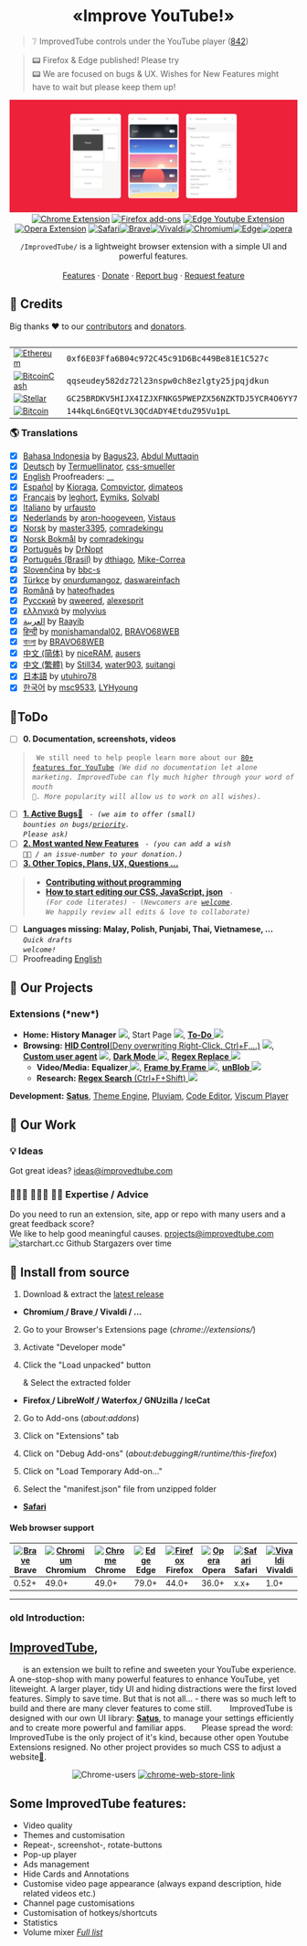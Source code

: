 <h1 align="center">«Improve YouTube!»</h1>

> :grey_question: ImprovedTube controls under the YouTube player ([842](https://github.com/code4charity/YouTube-Extension/issues/842))

> 📟 Firefox & Edge published! Please try <br> 📟 We are focused on bugs & UX. Wishes for New Features might have to wait but please keep them up! 

<p align="center">
	<a href="https://chrome.google.com/webstore/detail/improve-youtube-open-sour/bnomihfieiccainjcjblhegjgglakjdd">
     <img  alt="youtube extension" src="https://github.com/victor-savinov/previews/raw/master/improvedtube/screenshot-github.png">
	</a> 
<br> &nbsp;&nbsp;&nbsp; <a href="https://chrome.google.com/webstore/detail/improve-youtube-open-sour/bnomihfieiccainjcjblhegjgglakjdd"><img src="https://github.com/code4charity/YouTube-Extension/blob/master/previews/chrome.png" alt="Chrome Extension"></a> <a href="https://addons.mozilla.org/en-US/firefox/addon/youtube-addon/"><img src="https://github.com/code4charity/YouTube-Extension/blob/master/previews/firefox.png" alt="Firefox add-ons"></a> <a href="https://microsoftedge.microsoft.com/addons/detail/knbckijjjbmkjiagojjneoplbjilfllc"><img src="https://github.com/code4charity/YouTube-Extension/blob/master/previews/edge.png" alt="Edge Youtube Extension" width="150"></a> <a href="https://addons.opera.com/de/extensions/details/improvedtube-youtube-extension/"><img width="132" src="https://github.com/code4charity/YouTube-Extension/blob/master/previews/opera.png" alt="Opera Extension"></a>
<a href="https://github.com/code4charity/YouTube-Extension/blob/master/README.md#-install-from-source"><img src="https://raw.githubusercontent.com/alrra/browser-logos/master/src/safari/safari_48x48.png" alt="Safari" width="33px" height="33px"><img src="https://raw.githubusercontent.com/alrra/browser-logos/master/src/brave/brave_48x48.png" alt="Brave" width="30px"><img src="https://raw.githubusercontent.com/alrra/browser-logos/master/src/vivaldi/vivaldi_48x48.png" alt="Vivaldi" width="25px" height="25px"><img src="https://raw.githubusercontent.com/alrra/browser-logos/master/src/chromium/chromium_48x48.png" alt="Chromium" width="15px"><img src="https://raw.githubusercontent.com/alrra/browser-logos/master/src/edge/edge_48x48.png" alt="Edge" width="11px" height="11px"><a href="https://addons.opera.com/en/extensions/details/install-chrome-extensions/" ><img src="https://raw.githubusercontent.com/alrra/browser-logos/master/src/opera/opera_48x48.png" alt="opera" width="14px" height="14px"></a> 
</p>

<p align="center">
        <code>/ImprovedTube/</code> is a lightweight browser extension with a simple UI and powerful features.
	<br><br>
  	<a href="https://github.com/code4charity/YouTube-Extension/wiki/Features">Features</a>
	·
	<a href="https://github.com/code4charity/YouTube-Extension/wiki/Donate">Donate</a>
	·
	<a href="https://github.com/code4charity/YouTube-Extension/issues/new">Report bug</a>
	·
	<a href="https://github.com/code4charity/YouTube-Extension/issues/new">Request feature</a> 


## 🙏 Credits
Big thanks ❤️ to our [contributors](https://github.com/ImprovedTube/ImprovedTube/graphs/contributors) and [donators](https://www.blockchain.com/btc/address/144kqL6nGEQtVL3QCdADY4EtduZ95Vu1pL).

<table align="right"><tr><td><a href="https://github.com/code4charity/YouTube-Extension/wiki/Donate"><img src="https://ethereum.org/static/da3e74023b0d48abaf82cda76e36939a/31987/ethereum-logo-landscape-purple.png" alt="Ethereum" height="18px"></td>
		<td><samp>0xf6E03Ffa6B04c972C45c91D6Bc449Be81E1C527c</samp></td>
	</tr><tr>
		<td><a href="https://github.com/code4charity/YouTube-Extension/wiki/Donate"> <a href="https://github.com/code4charity/YouTube-Extension/wiki/Donate"><img src="https://bitcoincash.org/graphics/img/6-bitcoin-cash-logo-horizontal-small.png" alt="BitcoinCash" height="12px"></td>
		<td><samp>qqseudey582dz72l23nspw0ch8ezlgty25jpqjdkun</samp></td>
	</tr>
	<tr>
		<td><a href="https://github.com/code4charity/YouTube-Extension/wiki/Donate"><img src="https://assets-global.website-files.com/5deac75ecad2173c2ccccbc7/5dec8960504967fd31147f62_Stellar_lockup_black_RGB.svg" alt="Stellar" height="20px"></td>	<td><samp>GC25BRDKV5HIJX4IZJXFNKG5PWEPZX56NZKTDJ5YCR4O6YY7Y3M2JL65</samp></td>
	</tr>
	<tr>
		<td><a href="https://github.com/code4charity/YouTube-Extension/wiki/Donate"><img src="https://bitcoin.org/img/icons/logotop.svg" alt="Bitcoin" height="15px"></td>
		<td><samp>144kqL6nGEQtVL3QCdADY4EtduZ95Vu1pL</samp></td>
	</tr>
	
</table>
<br><br><br><br><br>

### 🌎 Translations

- [x] [Bahasa Indonesia](https://github.com/ImprovedTube/ImprovedTube/blob/master/_locales/id/messages.json) by [Bagus23](https://github.com/Bagus23), [Abdul Muttaqin](https://github.com/fdciabdul)
- [x] [Deutsch](https://github.com/ImprovedTube/ImprovedTube/blob/master/_locales/de/messages.json) by [Termuellinator](https://github.com/Termuellinator), [css-smueller](https://github.com/css-smueller)
- [x] [English](https://github.com/ImprovedTube/ImprovedTube/blob/master/_locales/en/messages.json) Proofreaders: __ 
- [x] [Español](https://github.com/ImprovedTube/ImprovedTube/blob/master/_locales/es/messages.json) by [Kioraga](https://github.com/Kioraga), [Compvictor](https://github.com/Compvictor), [dimateos](https://github.com/dimateos)
- [x] [Français](https://github.com/ImprovedTube/ImprovedTube/blob/master/_locales/fr/messages.json) by [leghort](https://github.com/leghort), [Eymiks](https://github.com/Eymiks), [Solvabl](https://github.com/Solvabl)
- [x] [Italiano](https://github.com/ImprovedTube/ImprovedTube/blob/master/_locales/it/messages.json) by [urfausto](https://github.com/urfausto)
- [x] [Nederlands](https://github.com/ImprovedTube/ImprovedTube/blob/master/_locales/nl/messages.json) by [aron-hoogeveen](https://github.com/aron-hoogeveen), [Vistaus](https://github.com/Vistaus)
- [x] [Norsk](https://github.com/ImprovedTube/ImprovedTube/blob/master/_locales/no/messages.json) by [master3395](https://github.com/master3395), [comradekingu](https://github.com/comradekingu)
- [x] [Norsk Bokmål](https://github.com/ImprovedTube/ImprovedTube/blob/master/_locales/nb_NO/messages.json) by [comradekingu](https://github.com/comradekingu)
- [x] [Português](https://github.com/ImprovedTube/ImprovedTube/blob/master/_locales/pt_PT/messages.json) by [DrNopt](https://github.com/DrNopt)
- [x] [Português (Brasil)](https://github.com/ImprovedTube/ImprovedTube/blob/master/_locales/pt_BR/messages.json) by [dthiago](https://github.com/dthiago), [Mike-Correa](https://github.com/Mike-Correa)
- [x] [Slovenčina](https://github.com/ImprovedTube/ImprovedTube/blob/master/_locales/sk/messages.json) by [bbc-s](https://github.com/bbc-s)
- [x] [Türkçe](https://github.com/ImprovedTube/ImprovedTube/blob/master/_locales/tr/messages.json) by [onurdumangoz](https://github.com/onurdumangoz), [daswareinfach](https://github.com/daswareinfach)
- [x] [Română](https://github.com/ImprovedTube/ImprovedTube/blob/master/_locales/ro/messages.json) by [hateofhades](https://github.com/hateofhades)
- [x] [Русский](https://github.com/ImprovedTube/ImprovedTube/blob/master/_locales/ru/messages.json) by [qweered](https://github.com/qweered), [alexesprit](https://github.com/alexesprit)
- [x] [ελληνικά](https://github.com/ImprovedTube/ImprovedTube/blob/master/_locales/el/messages.json) by [molyvius](https://github.com/molyvius)
- [x] [العربية](https://github.com/code4charity/YouTube-Extension/blob/master/_locales/ar/messages.json) by [Raayib](https://github.com/Raayib)
- [x] [हिन्दी](https://github.com/ImprovedTube/ImprovedTube/blob/master/_locales/hin/messages.json) by [monishamandal02](https://github.com/monishamandal02), [BRAVO68WEB](https://github.com/BRAVO68WEB)
- [x] [বাংলা](https://github.com/ImprovedTube/ImprovedTube/blob/master/_locales/bn/messages.json) by [BRAVO68WEB](https://github.com/BRAVO68WEB)
- [x] [中文 (简体)](https://github.com/ImprovedTube/ImprovedTube/blob/master/_locales/zh_CN/messages.json) by [niceRAM](https://github.com/niceRAM), [ausers](https://github.com/ausers)
- [x] [中文 (繁體)](https://github.com/ImprovedTube/ImprovedTube/blob/master/_locales/zh_TW/messages.json) by [Still34](https://github.com/Still34), [water903](https://github.com/water903), [suitangi](https://github.com/suitangi)
- [x] [日本語](https://github.com/ImprovedTube/ImprovedTube/blob/master/_locales/ja/messages.json) by [utuhiro78](https://github.com/utuhiro78)
- [x] [한국어](https://github.com/ImprovedTube/ImprovedTube/blob/master/_locales/ko/messages.json) by [msc9533](https://github.com/msc9533), [LYHyoung](https://github.com/LYHyoung)

## 📝ToDo 

- [ ] **0. Documentation, screenshots, videos** 
> <code> We still need to help people learn more about our [80+ features for YouTube](https://github.com/ImprovedTube/ImprovedTube/wiki/Features) _(We did no documentation let alone marketing. ImprovedTube can fly much higher through your word of mouth 🌱. More popularity will allow us to work on all wishes)._ </code>
- [ ] [**1. Active Bugs🐞**](https://github.com/ImprovedTube/YouTube/issues?q=label%3Abug+sort%3Acomments-desc+is%3Aopen) <code> - *(we aim to offer (small) bounties on bugs/[priority](https://github.com/ImprovedTube/YouTube/issues?q=label%3Apriority+sort%3Acomments-desc+is%3Aopen). Please ask)* </code>
- [ ] [**2. Most wanted New Features**](https://github.com/ImprovedTube/YouTube/issues?q=label%3A"Feature%20Request"+sort%3Acomments-desc+is%3Aopen)  <code> - *(you can add a wish 🌟🧚 / an issue-number to your donation.)*  </code>
- [ ] [**3. Other Topics, Plans, UX, Questions ...**](https://github.com/ImprovedTube/YouTube/issues?q=sort%3Acomments-desc+is%3Aopen++-label%3Abug++-label%3A"Feature%20Request") 
> - [**Contributing without programming**](https://github.com/ImprovedTube/YouTube-Extension/discussions/753)
> - [**How to start editing our CSS, JavaScript, json**](https://github.com/ImprovedTube/ImprovedTube/pull/371#issuecomment-669725163)  <code> - *(For code literates)* - (*Newcomers are [welcome](https://github.com/ImprovedTube/ImprovedTube/issues/387#issuecomment-664980078). We happily review all edits & love to collaborate)*  </code>
- [ ] **Languages missing: Malay, Polish, Punjabi, Thai, Vietnamese, ...**  <code> _Quick drafts welcome!_  </code>
- [ ] Proofreading [English](https://github.com/ImprovedTube/ImprovedTube/blob/master/_locales/en/messages.json)

## 🌾 Our Projects
### Extensions (\*new\*)
* **Home:** **History Manager** [  <img src="https://camo.githubusercontent.com/4883534c0efe4140d2899349f631d8bda267086c38d17e3b92a379e97cfa3050/68747470733a2f2f692e696d6775722e636f6d2f6d3645597265312e706e67" height="21px">](https://github.com/victor-savinov/history-manager), Start Page [  <img src="https://camo.githubusercontent.com/4883534c0efe4140d2899349f631d8bda267086c38d17e3b92a379e97cfa3050/68747470733a2f2f692e696d6775722e636f6d2f6d3645597265312e706e67" height="21px">](https://github.com/victor-savinov/start-page),  [**To-Do**](https://chrome.google.com/webstore/detail/to-do/mniboiicchcpkffcdlaocnkfpbdihgii)[  <img src="https://camo.githubusercontent.com/4883534c0efe4140d2899349f631d8bda267086c38d17e3b92a379e97cfa3050/68747470733a2f2f692e696d6775722e636f6d2f6d3645597265312e706e67" height="21px">](https://github.com/victor-savinov/to-do) 
* **Browsing:**  [**HID Control**(Deny overwriting Right-Click, Ctrl+F,...)](https://chrome.google.com/webstore/detail/ctrl-f-freedom-%20-right-cl/ijngdimmjkngoglcjaheoadciaalbafl) [  <img src="https://camo.githubusercontent.com/4883534c0efe4140d2899349f631d8bda267086c38d17e3b92a379e97cfa3050/68747470733a2f2f692e696d6775722e636f6d2f6d3645597265312e706e67" height="21px">](https://github.com/victor-savinov/hid-control-prevention), [**Custom user agent**](https://chrome.google.com/webstore/detail/custom-user-agent/ncgbkkljbaojkhljombpjejedphfhdjj) [  <img src="https://camo.githubusercontent.com/4883534c0efe4140d2899349f631d8bda267086c38d17e3b92a379e97cfa3050/68747470733a2f2f692e696d6775722e636f6d2f6d3645597265312e706e67" height="21px">](https://github.com/victor-savinov/custom-user-agent), [**Dark Mode**](https://chrome.google.com/webstore/detail/dark-mode/declgfomkjdohhjbcfemjklfebflhefl)[  <img src="https://camo.githubusercontent.com/4883534c0efe4140d2899349f631d8bda267086c38d17e3b92a379e97cfa3050/68747470733a2f2f692e696d6775722e636f6d2f6d3645597265312e706e67" height="21px">](https://github.com/victor-savinov/night-mode), [**Regex Replace**](https://chrome.google.com/webstore/detail/regex-replace/ihcaaefaoebbcklmolaflgllidfamfgm)[  <img src="https://camo.githubusercontent.com/4883534c0efe4140d2899349f631d8bda267086c38d17e3b92a379e97cfa3050/68747470733a2f2f692e696d6775722e636f6d2f6d3645597265312e706e67" height="21px">](https://github.com/victor-savinov/regex-replace)   
  * **Video/Media:** **Equalizer**[  <img src="https://camo.githubusercontent.com/4883534c0efe4140d2899349f631d8bda267086c38d17e3b92a379e97cfa3050/68747470733a2f2f692e696d6775722e636f6d2f6d3645597265312e706e67" height="21px">](https://github.com/victor-savinov/equalizer), [**Frame by Frame**](https://chrome.google.com/webstore/detail/frame-by-frame/cclnaabdfgnehogonpeddbgejclcjneh)[  <img src="https://camo.githubusercontent.com/4883534c0efe4140d2899349f631d8bda267086c38d17e3b92a379e97cfa3050/68747470733a2f2f692e696d6775722e636f6d2f6d3645597265312e706e67" height="21px">](https://github.com/victor-savinov/frame-by-frame), [**unBlob**](https://chrome.google.com/webstore/detail/unblob-alpha/odognhgojidbcgconbcipmgffjcmfaoj)[  <img src="https://camo.githubusercontent.com/4883534c0efe4140d2899349f631d8bda267086c38d17e3b92a379e97cfa3050/68747470733a2f2f692e696d6775722e636f6d2f6d3645597265312e706e67" height="21px">](https://github.com/victor-savinov/unblob) 
  * **Research:** [**Regex Search** (Ctrl+F+Shift)](https://chrome.google.com/webstore/detail/regex-search/pmihaiejckejbpjdnildimfkpcpnohlo)[  <img src="https://camo.githubusercontent.com/4883534c0efe4140d2899349f631d8bda267086c38d17e3b92a379e97cfa3050/68747470733a2f2f692e696d6775722e636f6d2f6d3645597265312e706e67" height="21px">](https://github.com/victor-savinov/regex-search) 
  
**Development:** [**Satus**](https://github.com/victor-savinov/satus), [Theme Engine](https://github.com/victor-savinov/theme-engine),   [Pluviam](https://github.com/victor-savinov/pluviam), [Code Editor](https://github.com/victor-savinov/code-editor),  [Viscum Player](https://github.com/victor-savinov/vbeiscum-player) 

## 💼 Our Work 
### 💡 Ideas
Got great ideas? ideas@improvedtube.com
### 👨🏽‍💻 👩🏿‍💻 👩‍💻  Expertise / Advice
Do you need to run an extension, site, app or repo with many users and a great feedback score?  
We like to help good meaningful causes. projects@improvedtube.com  <img src="https://starchart.cc/ImprovedTube/YouTube.svg" alt="starchart.cc Github Stargazers over time"   width="110px">


## 🔧 Install from source

1. Download & extract the [latest release](https://github.com/ImprovedTube/ImprovedTube/releases/latest)

 -  **Chromium[ ](https://github.com/chromium/chromium) / Brave[ ](https://github.com/brave/brave) / Vivaldi / ...**

   2. Go to your Browser's Extensions page (*chrome://extensions/*) 

   3. Activate "Developer mode"

   4. Click the "Load unpacked" button <br>

      & Select the extracted folder

 -  **Firefox[ ](https://github.com/mozilla)/ LibreWolf[ ](https://librewolf-community.gitlab.io/)/ Waterfox[ ](https://github.com/MrAlex94/Waterfox)/ GNUzilla / IceCat**

   2. Go to Add-ons (*about:addons*) 

   3. Click on "Extensions" tab

   4. Click on "Debug Add-ons" (*about:debugging#/runtime/this-firefox*)

   5. Click on "Load Temporary Add-on…"

   6. Select the "manifest.json" file from unzipped folder

 - **[Safari](https://github.com/code4charity/YouTube-Extension/issues/494#issuecomment-675098753)**
 
 #### Web browser support 
|[<img src="https://raw.githubusercontent.com/alrra/browser-logos/master/src/brave/brave_48x48.png" alt="Brave" width="28px" />](https://brave.com)</br>Brave | [<img src="https://raw.githubusercontent.com/alrra/browser-logos/master/src/chromium/chromium_48x48.png" alt="Chromium" width="28px" />](https://github.com/chromium/chromium)</br>Chromium | [<img src="https://raw.githubusercontent.com/alrra/browser-logos/master/src/chrome/chrome_48x48.png" alt="Chrome" width="24px" />](https://chrome.google.com/webstore/detail/improve-youtube-open-sour/bnomihfieiccainjcjblhegjgglakjdd)</br>Chrome | [<img src="https://raw.githubusercontent.com/alrra/browser-logos/master/src/edge/edge_48x48.png" alt="Edge" width="24px" height="24px" />](https://www.microsoft.com/edge)</br>Edge | [<img src="https://raw.githubusercontent.com/alrra/browser-logos/master/src/firefox/firefox_48x48.png" alt="Firefox" width="24px" height="24px" />](https://foundation.mozilla.org)</br>Firefox | [<img src="https://raw.githubusercontent.com/alrra/browser-logos/master/src/opera/opera_48x48.png" alt="Opera" width="24px" height="24px" />](https://addons.opera.com/en/extensions/details/install-chrome-extensions/)</br>Opera| [<img src="https://raw.githubusercontent.com/alrra/browser-logos/master/src/safari/safari_48x48.png" alt="Safari" width="24px" height="24px" />](https://www.apple.com/safari/)</br>Safari | [<img src="https://raw.githubusercontent.com/alrra/browser-logos/master/src/vivaldi/vivaldi_48x48.png" alt="Vivaldi" width="24px" height="24px" />](https://github.com/ric2b/Vivaldi-browser)</br>Vivaldi |
| --------- | --------- | --------- | --------- | --------- | --------- | --------- | --------- |
| 0.52+ | 49.0+ | 49.0+ | 79.0+ | 44.0+ | 36.0+ | x.x+ | 1.0+ |

<hr> 

### old Introduction:	

##  [ImprovedTube](https://chrome.google.com/webstore/detail/improve-youtube-open-sour/bnomihfieiccainjcjblhegjgglakjdd),
&nbsp;&nbsp;&nbsp;&nbsp;&nbsp;  is an extension we built to refine and sweeten your YouTube experience. A one-stop-shop with many powerful features to enhance YouTube, yet liteweight. A larger player, tidy UI and hiding distractions were the first loved features. Simply to save time. But that is not all… - there was so much left to build and there are many clever features to come still. &nbsp;&nbsp;&nbsp;&nbsp;&nbsp;&nbsp; ImprovedTube is designed with our own UI library: **[Satus](https://github.com/victor-savinov/satus)**, to manage your settings efficiently and to create more powerful and familiar apps. &nbsp;&nbsp;&nbsp;&nbsp;&nbsp; Please spread the word: ImprovedTube is the only project of it's kind, because other open Youtube Extensions resigned. No other project provides so much CSS to adjust a website[🦄](https://github.com/search?q=stars%3A%3E700++size%3A%3E3000+++language%3ACSS++App+OR+Addon+OR+Extension+NOT+framework+NOT+apps&type=Repositories&s=updated&o=desc)</font>.
<p align="center"><img src="https://img.shields.io/chrome-web-store/users/bnomihfieiccainjcjblhegjgglakjdd?style=for-the-badge" alt="Chrome-users" />
      <a href="https://chrome.google.com/webstore/detail/improve-youtube-open-sour/bnomihfieiccainjcjblhegjgglakjdd">
        <img src="https://img.shields.io/chrome-web-store/v/bnomihfieiccainjcjblhegjgglakjdd?style=for-the-badge" alt="chrome-web-store-link" /> </a> </p>
	
## Some ImprovedTube features:
- Video quality
- Themes and customisation
- Repeat-, screenshot-, rotate-buttons
- Pop-up player
- Ads management
- Hide Cards and Annotations
- Customise video page appearance (always expand description, hide related videos etc.)
- Channel page customisations
- Customisation of hotkeys/shortcuts
- Statistics
- Volume mixer
_[Full list](https://github.com/ImprovedTube/YouTube/wiki/Features)_
